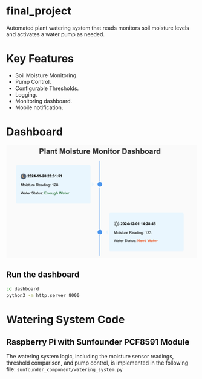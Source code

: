 # final_project

Automated plant watering system that reads monitors soil moisture levels and activates a water pump as needed.

# Key Features
- Soil Moisture Monitoring.
- Pump Control.
- Configurable Thresholds.
- Logging.
- Monitoring dashboard.
- Mobile notification.


# Dashboard

<img src="dashboard/dashboard_screen2.png" width="850px" />

## Run the dashboard
```bash
cd dashboard
python3 -m http.server 8000
```

# Watering System Code

## Raspberry Pi with Sunfounder PCF8591 Module 

The watering system logic, including the moisture sensor readings, threshold comparison, and pump control, is implemented in the following file:
`sunfounder_component/watering_system.py`


